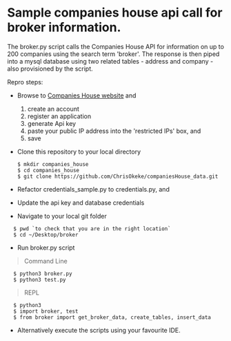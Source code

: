 # Sample companies house api call for broker information.

The broker.py script calls the Companies House API for information on up to 200 companies using the search term 'broker'. The response is then piped into a mysql database using two related tables - address and company - also provisioned by the script.

Repro steps:

* Browse to [Companies House website](https://developer.companieshouse.gov.uk/developer/applications/register) and
  1. create an account
  2. register an application
  3. generate Api key
  4. paste your public IP address into the 'restricted IPs' box, and
  5. save

* Clone this repository to your local directory
  ```
  $ mkdir companies_house
  $ cd companies_house
  $ git clone https://github.com/ChrisOkeke/companiesHouse_data.git
  ```
* Refactor credentials_sample.py to credentials.py, and
* Update the api key and database credentials
* Navigate to your local git folder
```
  $ pwd `to check that you are in the right location`
  $ cd ~/Desktop/broker
```
* Run broker.py script
> Command Line
```
  $ python3 broker.py
  $ python3 test.py
```
> REPL
```
  $ python3
  $ import broker, test
  $ from broker import get_broker_data, create_tables, insert_data
```
* Alternatively execute the scripts using your favourite IDE.